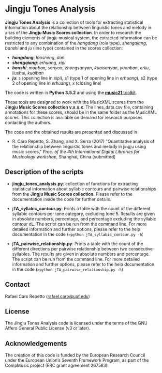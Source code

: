 # Jingju Tones Analysis

**Jingju Tones Analysis** is a collection of tools for extracting statistical information about the relationship between linguistic tones and melody in arias of the **Jingju Music Scores collection**. In order to research the building elements of jingju musical system, the extracted information can be restricted to any combination of the *hangdang* (role type), *shengqiang*, *banshi* and *ju* (line type) contained in the scores collection:
- **_hangdang_**: *laosheng*, *dan*
- **_shengqiang_**: *erhuang*, *xipi*
- **_banshi_**: *manban*, *sanyan*, *zhongsanyan*, *kuaisanyan*, *yuanban*, *erliu*, *liushui*, *kuaiban*
- **_ju_**: s (opening line in *xipi*), s1 (type 1 of opening line in *erhuang*), s2 (type 2 of opening line in *erhuang*), x (closing line)

The code is written in **Python 3.5.2** and using the [**music21** toolkit](http://web.mit.edu/music21/).

These tools are designed to work with the MusicXML scores from the **Jingju Music Scores collection v.x.x.x**. The lines_data.csv file, containing annotations for these scores, should be in the same folder as the MusicXML scores. This collection is available on demand for research purposes contacting the authors.

The code and the obtained results are presented and discussed in

- R. Caro Repetto, S. Zhang, and X. Serra (2017) "Quantitative analysis of the relationship between linguistic tones and melody in jingju using music scores," *Proc. of the 4th International Digital Libraries for Musicology workshop*, Shanghai, China [submitted]

## Description of the scripts

- **jingju_tones_analysis.py**: collection of functions for extracting statistical information about syllabic contours and pairwise relationships from the **Jingju Music Scores collection**. Please refer to the documentation inside the code for further details.

- **jTA_syllabic_contour.py**: Prints a table with the count of the different syllabic contours per tone category, excluding tone 5. Results are given in absolute numbers, percentage, and percentage excluding the syllabic contour dL. The script can be run from the command line. For more detailed information and further options, please refer to the help documentation in the code (`>python jTA_syllabic_contour.py -h`)

- **jTA_pairwise_relationship.py**: Prints a table with the count of the different directions per pairwise relationship between two consecutive syllables. The results are given in absolute numbers and percentage. The script can be run from the command line. For more detailed information and further options, please refer to the help documentation in the code (`>python jTA_pairwise_relationship.py -h`)

## Contact
Rafael Caro Repetto (rafael.caro@upf.edu)

## License
 The Jingju Tones Analysis code is licensed under the terms of the GNU Affero General Public License (v3 or later).

## Acknowledgements
The creation of this code is funded by the European Research Council under the European Union’s Seventh Framework Program, as part of the CompMusic project (ERC grant agreement 267583).
